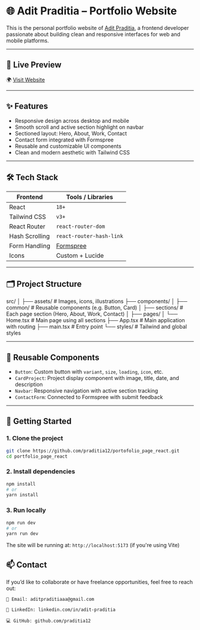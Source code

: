 # 🌐 Adit Praditia – Portfolio Website

This is the personal portfolio website of [Adit Praditia](https://www.linkedin.com/in/adit-praditia/), a frontend developer passionate about building clean and responsive interfaces for web and mobile platforms.

---

## 🚀 Live Preview

🌍 [Visit Website](https://aditpraditia-portofolio.netlify.app/)

---

## ✨ Features

-   Responsive design across desktop and mobile
-   Smooth scroll and active section highlight on navbar
-   Sectioned layout: Hero, About, Work, Contact
-   Contact form integrated with Formspree
-   Reusable and customizable UI components
-   Clean and modern aesthetic with Tailwind CSS

---

## 🛠️ Tech Stack

| Frontend       | Tools / Libraries                 |
| -------------- | --------------------------------- |
| React          | `18+`                             |
| Tailwind CSS   | `v3+`                             |
| React Router   | `react-router-dom`                |
| Hash Scrolling | `react-router-hash-link`          |
| Form Handling  | [Formspree](https://formspree.io) |
| Icons          | Custom + Lucide                   |

---

## 🗂️ Project Structure

src/
│
├── assets/ # Images, icons, illustrations
├── components/
│ ├── common/ # Reusable components (e.g. Button, Card)
│ ├── sections/ # Each page section (Hero, About, Work, Contact)
│
├── pages/
│ └── Home.tsx # Main page using all sections
├── App.tsx # Main application with routing
├── main.tsx # Entry point
└── styles/ # Tailwind and global styles

---

## 🧩 Reusable Components

-   `Button`: Custom button with `variant`, `size`, `loading`, `icon`, etc.
-   `CardProject`: Project display component with image, title, date, and description
-   `Navbar`: Responsive navigation with active section tracking
-   `ContactForm`: Connected to Formspree with submit feedback

---

## 🔧 Getting Started

### 1. Clone the project

```bash
git clone https://github.com/praditia12/portofolio_page_react.git
cd portfolio_page_react
```

### 2. Install dependencies

```bash
npm install
# or
yarn install
```

### 3. Run locally

```bash
npm run dev
# or
yarn run dev
```

The site will be running at: `http://localhost:5173` (if you're using Vite)

## 📫 Contact

If you’d like to collaborate or have freelance opportunities, feel free to reach out:

    📧 Email: aditpraditiaaa@gmail.com

    💼 LinkedIn: linkedin.com/in/adit-praditia

    💻 GitHub: github.com/praditia12
